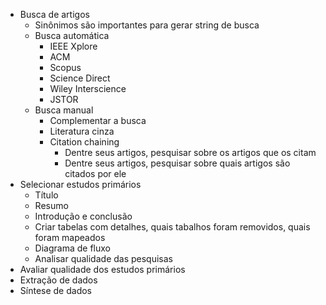 - Busca de artigos
	- Sinônimos são importantes para gerar string de busca
	- Busca automática
		- IEEE Xplore
		- ACM
		- Scopus
		- Science Direct
		- Wiley Interscience
		- JSTOR
	- Busca manual
		- Complementar a busca
		- Literatura cinza
		- Citation chaining
			- Dentre seus artigos, pesquisar sobre os artigos que os citam
			- Dentre seus artigos, pesquisar sobre quais artigos são citados por ele
- Selecionar estudos primários
	- Título
	- Resumo
	- Introdução e conclusão
	- Criar tabelas com detalhes, quais tabalhos foram removidos, quais foram mapeados
	- Diagrama de fluxo
	- Analisar qualidade das pesquisas
- Avaliar qualidade dos estudos primários
- Extração de dados
- Síntese de dados